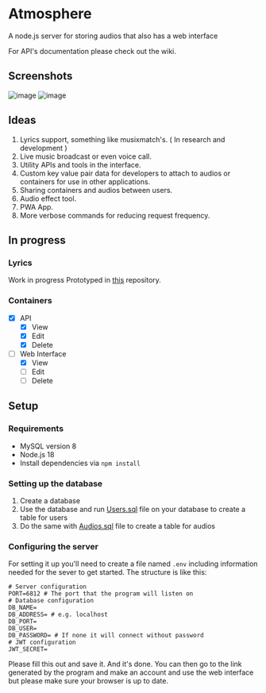 # Atmosphere
A node.js server for storing audios that also has a web interface

For API's documentation please check out the wiki.
## Screenshots
![image](https://user-images.githubusercontent.com/82840553/220172693-c9e0083e-7983-44ad-a31b-c4f085f7927c.png)
![image](https://user-images.githubusercontent.com/82840553/220172843-48caf7f2-a776-4695-87df-e4d8c9bca857.png)
## Ideas
1. Lyrics support, something like musixmatch's. ( In research and development )
2. Live music broadcast or even voice call.
3. Utility APIs and tools in the interface.
4. Custom key value pair data for developers to attach to audios or containers for use in other applications.
5. Sharing containers and audios between users.
6. Audio effect tool.
7. PWA App.
8. More verbose commands for reducing request frequency.
## In progress
### Lyrics
Work in progress
Prototyped in [this](https://github.com/Arman-sm/Lyrics-walker) repository.
### Containers
- [x] API
  - [x] View
  - [x] Edit
  - [x] Delete
- [ ] Web Interface
  - [x] View
  - [ ] Edit
  - [ ] Delete
## Setup
### Requirements
- MySQL version 8
- Node.js 18
- Install dependencies via `npm install`
### Setting up the database
1. Create a database
2. Use the database and run [Users.sql](/setup/DB/Users.sql) file on your database to create a table for users
3. Do the same with [Audios.sql](/setup/DB/Audios.sql) file to create a table for audios
### Configuring the server
For setting it up you'll need to create a file named `.env` including information needed for the sever to get started.
The structure is like this:
```env
# Server configuration
PORT=6812 # The port that the program will listen on
# Database configuration
DB_NAME=
DB_ADDRESS= # e.g. localhost
DB_PORT=
DB_USER=
DB_PASSWORD= # If none it will connect without password
# JWT configuration
JWT_SECRET=
```
Please fill this out and save it.
And it's done. You can then go to the link generated by the program and make an account and use the web interface but please make sure your browser is up to date.
